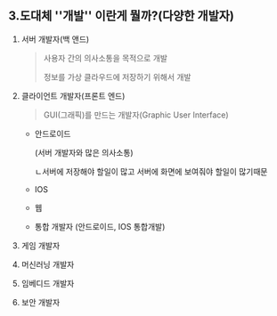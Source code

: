 ## 3.도대체 ''개발'' 이란게 뭘까?(다양한 개발자)

1. 서버 개발자(백 앤드)

   > 사용자 간의 의사소통을 목적으로 개발
   >
   > 정보를 가상 클라우드에 저장하기 위해서 개발

2. 클라이언트 개발자(프론트 엔드)

   > GUI(그래픽)를 만드는 개발자(Graphic User Interface) 

   - 안드로이드

     (서버 개발자와 많은 의사소통) 

       ㄴ서버에 저장해야 할일이 많고 서버에 화면에 보여줘야 할일이 많기때문

   - IOS

   - 웹

   - 통합 개발자 (안드로이드, IOS 통합개발)

3.  게임 개발자

4. 머신러닝 개발자

5. 임베디드 개발자

6. 보안 개발자




